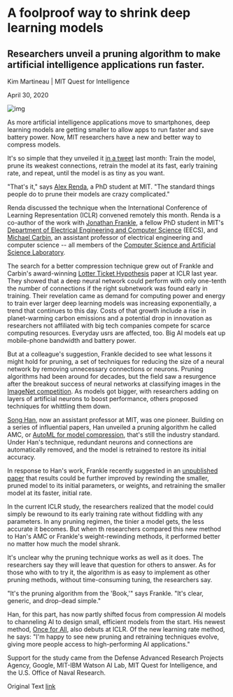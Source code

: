 # A foolproof way to shrink deep learning models
## Researchers unveil a pruning algorithm to make artificial intelligence applications run faster.

Kim Martineau | MIT Quest for Intelligence

April 30, 2020

![img](https://news.mit.edu/sites/default/files/styles/news_article__image_gallery/public/images/202004/learning_rate_rewinding.png?itok=gmiKfotm)

As more artificial intelligence applications move to smartphones, deep learning models are getting smaller to allow apps to run faster and save battery power.
Now, MIT researchers have a new and better way to compress models.

It's so simple that they unveiled it [in a tweet][1] last month: Train the model,
prune its weakest connections, retrain the model at its fast, early training rate, and repeat, until the model is as tiny as you want.

"That's it," says [Alex Renda][2], a PhD student at MIT.
"The standard things people do to prune their models are crazy complicated."

Renda discussed the technique when the International Conference of Learning Representation (ICLR) convened remotely this month. 
Renda is a co-author of the work with [Jonathan Frankle][3], a fellow PhD student in MIT's [Department of Electrical Engineering and Computer Science][4] (EECS), 
and [Michael Carbin][5], an assistant professor of electrical engineering and computer science -- all members of the [Computer Science and Artificial Science Laboratory][6].

The search for a better compression technique grew out of Frankle and Carbin's award-winning [Lotter Ticket Hypothesis][7] paper at ICLR last year. 
They showed that a deep neural network could perform with only one-tenth the number of connections if the right subnetwork was found early in training.
Their revelation came as demand for computing power and energy to train ever larger deep learning models was increasing exponentially, 
a trend that continues to this day. Costs of that growth include a rise in planet-warming carbon emissions and a potential drop 
in innovation as researchers not affiliated with big tech companies compete for scarce computing resources.
Everyday usrs are affected, too. Big AI models eat up mobile-phone bandwidth and battery power.

But at a colleague's suggestion, Frankle decided to see what lessons it might hold for pruning, a set of techniques for reducing the size of a neural network by removing unnecessary connections or neurons.
Pruning algorithms had been around for decades, but the field saw a resurgence after the breakout success of neural networks at classifying images in the [ImageNet competition][8].
As models got bigger, with researchers adding on layers of artificial neurons to boost performance, others proposed techniques for whittling them down.

[Song Han][9], now an assistant professor at MIT, was one pioneer. Building on a series of influential papers, Han unveiled a pruning algorithm he called
AMC, or [AutoML for model compression][10], that's still the industry standard. Under Han's technique, 
redundant neurons and connections are automatically removed, and the model is retrained to restore its initial accuracy.

In response to Han's work, Frankle recently suggested in an [unpublished paper][11] that results could be further improved by rewinding the smaller, 
pruned model to its initial parameters, or weights, and retraining the smaller model at its faster, initial rate.

In the current ICLR study, the researchers realized that the model could simply be rewound to its early training rate without fiddling with any parameters.
In any pruning regimen, the tinier a model gets, the less accurate it becomes. But when th researchers compared this new method
to Han's AMC or Frankle's weight-rewinding methods, it performed better no matter how much the model shrank.

It's unclear why the pruning technique works as well as it does. The researchers say they will leave that question for others to answer.
As for those who with to try it, the algorithm is as easy to implement as other pruning methods, without time-consuming tuning, the researchers say.

"It's the pruning algorithm from the 'Book,'" says Frankle. "It's clear, generic, and drop-dead simple."

Han, for this part, has now partly shifted focus from compression AI models to channeling AI to design small, efficient models from the start. 
His newest method, [Once for All][12], also debuts at ICLR. Of the new learning rate method, he says: "I'm happy to see new pruning and retraining techniques evolve,
giving more people access to high-performing AI applications."

Support for the study came from the Defense Advanced Research Projects Agency, Google, MIT-IBM Watson AI Lab, MIT Quest for Intelligence, and the U.S. Office of Naval Research.

Original Text [link][13]

[1]: https://twitter.com/alex_renda_/status/1237393727389184007
[2]: https://alexrenda.com/
[3]: http://www.jfrankle.com/
[4]: https://www.eecs.mit.edu/
[5]: https://www.csail.mit.edu/person/michael-carbin
[6]: https://www.csail.mit.edu/
[7]: https://arxiv.org/pdf/1803.03635.pdf
[8]: https://songhan.mit.edu/
[9]: https://arxiv.org/pdf/1802.03494.pdf
[10]: https://arxiv.org/pdf/1802.03494.pdf
[11]: https://arxiv.org/abs/1803.03635
[12]: http://news.mit.edu/2020/artificial-intelligence-ai-carbon-footprint-0423
[13]: https://news.mit.edu/2020/foolproof-way-shrink-deep-learning-models-0430?fbclid=IwAR06_GqJ4mRd06xUH8WBOCbLiY0ApS1x0lsqoMhA7TUSEyGTAat1oCP1H6Q